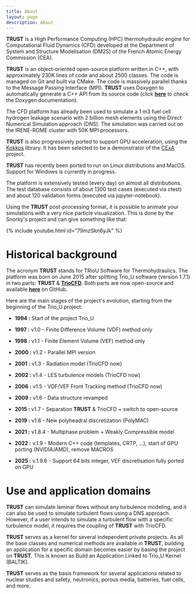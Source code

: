 ```yaml
---
title: About
layout: page
description: About
---
```


**TRUST** is a High Performance Computing (HPC) thermohydraulic engine for Computational Fluid Dynamics (CFD) developed at the Department of System and Structure Modelisation (DM2S) of the French Atomic Energy Commission (CEA).

**TRUST** is an object-oriented open-source platform written in C++, with approximately 230K lines of code and about 2500 classes. The code is managed on Git and built via CMake. The code is massively parallel thanks to the Message Passing Interface (MPI). **TRUST** uses Doxygen to automatically generate a C++ API from its source code (click **[here](https://cea-trust-platform.readthedocs.io/en/latest/doxy/index.html)** to check the Doxygen documentation).

The CFD platform has already been used to simulate a 1 m3 fuel cell hydrogen leakage scenario with 2 billion mesh elements using the Direct Numerical Simulation approach (DNS). The simulation was carried out on the IRENE-ROME cluster with 50K MPI processors.

**TRUST** is also progressively ported to support GPU acceleration, using the [Kokkos](https://kokkos.org/kokkos-core-wiki/) library. It has been selected to be a demonstrator of the [CExA](https://cexa-project.org/) project.

**TRUST** has recently been ported to run on Linux distributions and MacOS. Support for Windows is currently in progress.

The platform is extensively tested (every day) on almost all distributions. The test database consists of about 1300 test cases (executed via ctest) and about 120 validation forms (executed via jupyter-notebook).

Using the **TRUST** post-processing format, it is possible to animate your simulations with a very nice particle visualization. This is done by the Snorky's project and can give something like that:

{% include youtube.html id="79mzSkn6yJk" %}

# Historical background

The acronym **TRUST** stands for TRioU Software for Thermohydraulics. The platform was born on June 2015 after splitting Trio_U software (version 1.7.1) in two parts: **TRUST** & **[TrioCFD](https://triocfd.cea.fr/)**. Both parts are now open-source and available **[here](https://github.com/cea-trust-platform)** on GitHub.

Here are the main stages of the project's evolution, starting from the beginning of the Trio_U project:

- **1994 :** Start of the project Trio_U

- **1997 :** v1.0 - Finite Difference Volume (VDF) method only

- **1998 :** v1.1 - Finite Element Volume (VEF) method only

- **2000 :** v1.2 - Parallel MPI version

- **2001 :** v1.3 - Radiation model (TrioCFD now)

- **2002 :** v1.4 - LES turbulence models (TrioCFD now)

- **2006 :** v1.5 - VDF/VEF Front Tracking method (TrioCFD now)

- **2009 :** v1.6 - Data structure revamped

- **2015 :** v1.7 - Separation **TRUST** & TrioCFD + switch to open-source

- **2019 :** v1.8 - New polyheadral discretization (PolyMAC)

- **2021 :** v1.8.4 - Multiphase problem + Weakly Compressible model

- **2022 :** v.1.9 - Modern C++ code (templates, CRTP, ...), start of GPU porting (NVIDIA/AMD), remove MACROS

- **2025 :** v.1.9.6 - Support 64 bits integer, VEF discretisation fully ported on GPU

# Use and application domains

**TRUST** can simulate laminar flows without any turbulence modeling, and it can also be used to simulate turbulent flows using a DNS approach. However, if a user intends to simulate a turbulent flow with a specific turbulence model, it requires the coupling of **TRUST** with TrioCFD.

**TRUST** serves as a kernel for several independent private projects. As all the base classes and numerical methods are available in **TRUST**, building an application for a specific domain becomes easier by basing the project on **TRUST**. This is known as Build an Application Linked to Trio_U Kernel (BALTIK).

**TRUST** serves as the basis framework for several applications related to nuclear studies and safety, neutronics, porous media, batteries, fuel cells, and more.
